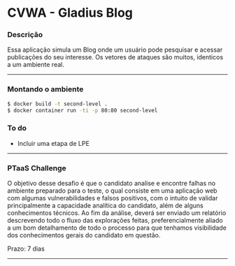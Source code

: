 # CVWA - Gladius Blog

### Descrição

Essa aplicação simula um Blog onde um usuário pode pesquisar e acessar publicações do seu interesse. Os vetores de ataques são muitos, identicos a um ambiente real.

---

### Montando o ambiente

```bash
$ docker build -t second-level .
$ docker container run -ti -p 80:80 second-level
```

### To do

- Incluir uma etapa de LPE

---

### PTaaS Challenge

O objetivo desse desafio é que o candidato analise e encontre falhas no ambiente preparado para o teste, o qual consiste em uma aplicação web com algumas vulnerabilidades e falsos positivos, com o intuito de validar principalmente a capacidade analítica do candidato, além de alguns conhecimentos técnicos. Ao fim da análise, deverá ser enviado um relatório descrevendo todo o fluxo das explorações feitas, preferencialmente aliado a um bom detalhamento de todo o processo para que tenhamos visibilidade dos conhecimentos gerais do candidato em questão.

Prazo: 7 dias

---

